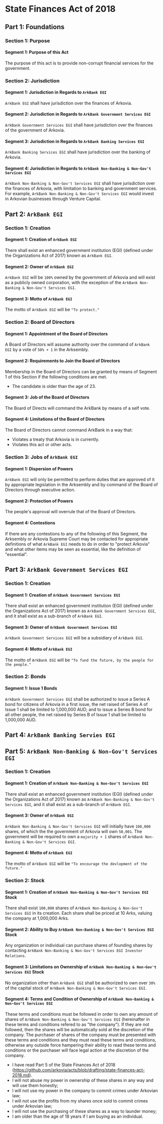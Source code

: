 # State Finances Act of 2018

## Part 1: Foundations
### Section 1: Purpose
#### Segment 1: Purpose of this Act
The purpose of this act is to provide non-corrupt financial services for the government.

### Section 2: Jurisdiction
#### Segment 1: Jurisdiction in Regards to `ArkBank EGI`
`ArkBank EGI` shall have jurisdiction over the finances of Arkovia.

#### Segment 2: Jurisdiction in Regards to `ArkBank Government Services EGI`
`ArkBank Government Services EGI` shall have jurisdiction over the finances of the government of Arkovia.

#### Segment 3: Jurisdiction in Regards to `ArkBank Banking Services EGI`
`ArkBank Banking Services EGI` shall have jurisdiction over the banking of Arkovia.

#### Segment 4: Jurisdiction in Regards to `ArkBank Non-Banking & Non-Gov't Services EGI`
`ArkBank Non-Banking & Non-Gov't Services EGI` shall have jurisdiction over the finances of Arkovia, with limitation to banking and government services. For example, `ArkBank Non-Banking & Non-Gov't Services EGI` would invest in Arkovian businesses through Venture Capital.

## Part 2: `ArkBank EGI`
### Section 1: Creation
#### Segment 1: Creation of `ArkBank EGI`
There shall exist an enhanced government institution (EGI) (defined under the Organizations Act of 2017) known as `ArkBank EGI`.

#### Segment 2: Owner of `ArkBank EGI`
`ArkBank EGI` will be `100%` owned by the government of Arkovia and will exist as a publicly owned corporation, with the exception of the `ArkBank Non-Banking & Non-Gov't Services EGI`.

#### Segment 3: Motto of `ArkBank EGI`
The motto of `ArkBank EGI` will be `"To protect."`

### Section 2: Board of Directors
#### Segment 1: Appointment of the Board of Directors
A Board of Directors will assume authority over the command of `ArkBank EGI` by a vote of `50% + 1` in the Arksembly.

#### Segment 2: Requirements to Join the Board of Directors
Membership in the Board of Directors can be granted by means of Segment 1 of this Section if the following conditions are met.
- The candidate is older than the age of 23.

#### Segment 3: Job of the Board of Directors
The Board of Directs will command the ArkBank by means of a self vote.

#### Segment 4: Limitations of the Board of Directors
The Board of Directors cannot command ArkBank in a way that:
- Violates a treaty that Arkovia is in currently.
- Violates this act or other acts.

### Section 3: Jobs of `ArkBank EGI`
#### Segment 1: Dispersion of Powers
`ArkBank EGI` will only be permitted to perform duties that are approved of it by appropriate legislation in the Arksembly and by command of the Board of Directors through executive action.

#### Segment 2: Protection of Powers
The people's approval will overrule that of the Board of Directors.

#### Segment 4: Contestions
If there are any contestions to any of the following of this Segment, the Arksembly or Arkovia Supreme Court may be contacted for appropriate definitions of what `ArkBank EGI` needs to do in order to "protect Arkovia" and what other items may be seen as essential, like the definition of "essential".

## Part 3: `ArkBank Government Services EGI`
### Section 1: Creation
#### Segment 1: Creation of `ArkBank Government Services EGI`
There shall exist an enhanced government institution (EGI) (defined under the Organizations Act of 2017) known as `ArkBank Government Services EGI`, and it shall exist as a sub-branch of `ArkBank EGI`.

#### Segment 3: Owner of `ArkBank Government Services EGI`
`ArkBank Government Services EGI` will be a subsidiary of `ArkBank EGI`.

#### Segment 4: Motto of `ArkBank EGI`
The motto of `ArkBank EGI` will be `"To fund the future, by the people for the people."`

### Section 2: Bonds
#### Segment 1: Issue 1 Bonds
`ArkBank Government Services EGI` shall be authorized to issue a Series A bond for citizens of Arkovia in a first issue, the net raised of Series A of Issue 1 shall be limited to 1,000,000 AUD; and to issue a Series B bond for all other people, the net raised by Series B of Issue 1 shall be limited to 1,000,000 AUD.

## Part 4: `ArkBank Banking Servies EGI`

## Part 5: `ArkBank Non-Banking & Non-Gov't Services EGI`
### Section 1: Creation
#### Segment 1: Creation of `ArkBank Non-Banking & Non-Gov't Services EGI`
There shall exist an enhanced government institution (EGI) (defined under the Organizations Act of 2017) known as `ArkBank Non-Banking & Non-Gov't Services EGI`, and it shall exist as a sub-branch of `ArkBank EGI`.

#### Segment 3: Owner of `ArkBank EGI`
`ArkBank Non-Banking & Non-Gov't Services EGI` will initially have `100,000` shares, of which the the government of Arkovia will own `50,001`. The government will be required to own a `majority + 1` shares of `ArkBank Non-Banking & Non-Gov't Services EGI`.

#### Segment 4: Motto of `ArkBank EGI`
The motto of `ArkBank EGI` will be `"To encourage the devlopment of the future."`

### Section 2: Stock
#### Segment 1: Creation of `ArkBank Non-Banking & Non-Gov't Services EGI` Stock
There shall exist `100,000` shares of `ArkBank Non-Banking & Non-Gov't Services EGI` in its creation. Each share shall be priced at 10 Arks, valuing the company at 1,000,000 Arks.

#### Segment 2: Ability to Buy `ArkBank Non-Banking & Non-Gov't Services EGI` Stock
Any organization or individual can purchase shares of founding shares by contacting `ArkBank Non-Banking & Non-Gov't Services EGI Investor Relations`.

#### Segment 3: Limitations on Ownership of `ArkBank Non-Banking & Non-Gov't Services EGI` Stock
No organization other than `ArkBank EGI` shall be authorized to own over `30%` of the capital stock of `ArkBank Non-Banking & Non-Gov't Services EGI`.

#### Segment 4: Terms and Condition of Ownership of `ArkBank Non-Banking & Non-Gov't Services EGI`
These terms and conditions must be followed in order to own any amount of shares of `ArkBank Non-Banking & Non-Gov't Services EGI` (hereinafter in these terms and conditions refered to as "the company"). If they are not followed, then the shares will be automatically sold at the discretion of the company. The purchaser of shares of the company must be presented with these terms and conditions and they must read these terms and conditions, otherwise any outside force hampering their ability to read these terms and conditions or the purchaser will face legal action at the discretion of the company.
- I have read Part 5 of the State Finances Act of 2018 (https://github.com/arkovia/acts/blob/drafting/state-finances-act-2018.md).
- I will not abuse my power in ownership of these shares in any way and will use them honestly;
- I will not use my power in the company to commit crimes under Arkovian law;
- I will not use the profits from my shares once sold to commit crimes under Arkovian law;
- I will not use the purchasing of these shares as a way to launder money;
- I am older than the age of 18 years if I am buying as an individual.
